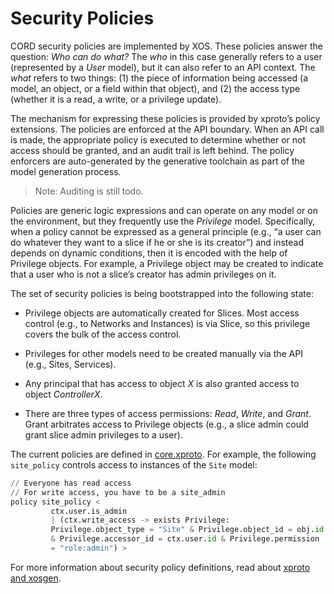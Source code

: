 # Security Policies

CORD security policies are implemented by XOS. These policies answer
the question: *Who can do what?* The *who* in this case generally
refers to a user (represented by a *User* model), but it can also
refer to an API context. The *what* refers to two things: (1) the
piece of information being accessed (a model, an object, or a field
within that object), and (2) the access type (whether it is a read, a
write, or a privilege update).

The mechanism for expressing these policies is provided by xproto’s
policy extensions. The policies are enforced at the API boundary. When
an API call is made, the appropriate policy is executed to determine
whether or not access should be granted, and an audit trail is left
behind. The policy enforcers are
auto-generated by the generative toolchain as part of the model
generation process.

> Note: Auditing is still todo.

Policies are generic logic expressions and can operate on any model
or on the environment, but they frequently use the *Privilege* model.
Specifically, when a policy cannot be expressed as a general principle
(e.g., “a user can do whatever they want to a slice if he or she is
its creator”) and instead depends on dynamic conditions, then it is
encoded with the help of Privilege objects. For example, a Privilege
object may be created to indicate that a user who is not a slice’s
creator has admin privileges on it.

The set of security policies is being bootstrapped into the following
state:

* Privilege objects are automatically created for Slices. Most access
control (e.g., to Networks and Instances) is via Slice, so this
privilege covers the bulk of the access control.

* Privileges for other models need to be created manually via the API
(e.g., Sites, Services).

* Any principal that has access to object *X* is also granted access
to object *ControllerX*.

* There are three types of access permissions: *Read*, *Write*, and
*Grant*. Grant arbitrates access to Privilege objects (e.g., a slice
admin could grant slice admin privileges to a user).

The current policies are defined in
[core.xproto](https://github.com/opencord/xos/blob/master/xos/core/models/core.xproto). For
example, the following `site_policy` controls access to instances of
the `Site` model:

```python
// Everyone has read access
// For write access, you have to be a site_admin
policy site_policy <
         ctx.user.is_admin
         | (ctx.write_access -> exists Privilege:
		 Privilege.object_type = "Site" & Privilege.object_id = obj.id
		 & Privilege.accessor_id = ctx.user.id & Privilege.permission
		 = "role:admin") >
```

For more information about security policy definitions, read about
[xproto and xosgen](dev/xproto.md).

